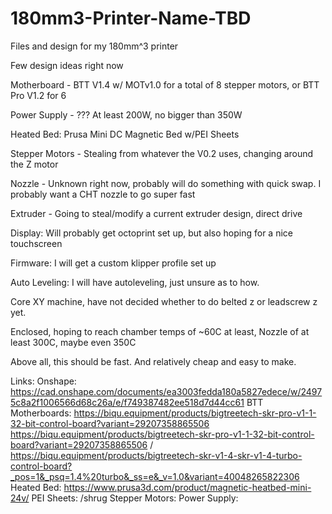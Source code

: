 # 180mm3-Printer-Name-TBD
Files and design for my 180mm^3 printer

Few design ideas right now


Motherboard - BTT V1.4 w/ MOTv1.0 for a total of 8 stepper motors, or BTT Pro V1.2 for 6


Power Supply - ??? At least 200W, no bigger than 350W


Heated Bed: Prusa Mini DC Magnetic Bed w/PEI Sheets


Stepper Motors - Stealing from whatever the V0.2 uses, changing around the Z motor


Nozzle - Unknown right now, probably will do something with quick swap. I probably want a CHT nozzle to go super fast


Extruder - Going to steal/modify a current extruder design, direct drive


Display: Will probably get octoprint set up, but also hoping for a nice touchscreen


Firmware: I will get a custom klipper profile set up


Auto Leveling: I will have autoleveling, just unsure as to how. 


Core XY machine, have not decided whether to do belted z or leadscrew z yet.


Enclosed, hoping to reach chamber temps of ~60C at least, Nozzle of at least 300C, maybe even 350C


Above all, this should be fast. And relatively cheap and easy to make. 

Links:
Onshape:  https://cad.onshape.com/documents/ea3003fedda180a5827edece/w/24975c8a2f1006566d68c26a/e/f749387482ee518d7d44cc61
BTT Motherboards: https://biqu.equipment/products/bigtreetech-skr-pro-v1-1-32-bit-control-board?variant=29207358865506
https://biqu.equipment/products/bigtreetech-skr-pro-v1-1-32-bit-control-board?variant=29207358865506 / https://biqu.equipment/products/bigtreetech-skr-v1-4-skr-v1-4-turbo-control-board?_pos=1&_psq=1.4%20turbo&_ss=e&_v=1.0&variant=40048265822306
Heated Bed: https://www.prusa3d.com/product/magnetic-heatbed-mini-24v/
PEI Sheets: /shrug
Stepper Motors:
Power Supply:
